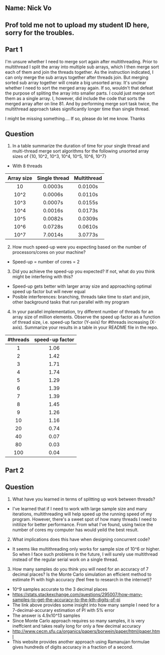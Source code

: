 ## Name: Nick Vo
## Prof told me not to upload my student ID here, sorry for the troubles.

## Part 1

I'm unsure whether I need to merge sort again after multithreading. Prior to multithread I split the array into multiple sub arrays, which 
I then merge sort each of them and join the threads together. As the instruction indicated, I can only merge the sub arrays together after 
threads join. But merging sorted sub array together will create a big unsorted array. It's unclear whether I need to sort the merged array 
again. If so, wouldn't that defeat the purpose of spliting the array into smaller parts. I could just merge sort them as a single array.
I, however, did include the code that sorts the merged array after on line 81. And by performing merge sort task twice, the multithread 
approach takes significantly longer time than single thread.

I might be missing something.... If so, please do let me know. Thanks

## Question
1. In a table summarize the duration of time for your single thread and multi-thread merge sort algorithms for the following unsorted array sizes of {10, 10^2, 10^3, 10^4, 10^5, 10^6, 10^7}

- With 8 threads

| Array size | Single thread | Multithread  |
| :--------: | :-----------: | :---------:  |
|     10     |    0.0003s    |   0.0100s    |
|    10^2    |    0.0006s    |   0.0110s    |
|    10^3    |    0.0007s    |   0.0155s    |
|    10^4    |    0.0016s    |   0.0173s    |
|    10^5    |    0.0082s    |   0.0309s    |
|    10^6    |    0.0728s    |   0.0610s    |
|    10^7    |    7.0014s    |   3.0773s    |

2. How much speed-up were you expecting based on the number of processors/cores on your machine?
- Speed-up = number of cores = 2

3. Did you achieve the speed-up you expected? If not, what do you think might be interfering with this?
- Speed-up gets better with larger array size and approaching optimal speed up factor but will never equal
- Posible interferences: branching, threads take time to start and join, other background tasks that run parallel with my program

4. In your parallel implementation, try different number of threads for an array size of million elements. Observe the speed up factor as a function of thread size, i.e. speed-up factor (Y-axis) for #threads increasing (X-axis). Summarize your results in a table in your README file in the repo.

| #threads | speed-up factor |
| :------: | :-------------: |
|     1    |       1.06      |
|     2    |       1.42      |
|     3    |       1.71      |
|     4    |       1.74      |
|     5    |       1.29      |
|     6    |       1.39      |
|     7    |       1.39      |
|     8    |       1.45      |
|     9    |       1.26      |
|    10    |       1.16      |
|    20    |       0.74      |
|    40    |       0.07      |
|    80    |       0.03      |
|   100    |       0.04      |


## Part 2

## Question
1. What have you learned in terms of splitting up work between threads?

- I've learned that if I need to work with large sample size and many iterations, multithreading will help speed up the running speed of my program. However, there's a sweet spot of how many threads I need to initilize for better performance. From what I've found, using twice the number of cores my computer has would yeild the best result.

2. What implications does this have when designing concurrent code?

- It seems like multithreading only works for sample size of 10^6 or higher. So when I face such problems in the future, I will surely use multithread instead of the regular serial work on a single thread.

3. How many samples do you think you will need for an accuracy of 7 decimal places? Is the Monte Carlo simulation an efficient method to estimate Pi with high accuracy (feel free to research in the internet)?

- 10^9 samples accurate to the 3 decimal places 
- https://stats.stackexchange.com/questions/295007/how-many-samples-to-get-the-accuracy-to-the-kth-digits-of-pi
- The link above provides some insight into how many sample I need for a 7-decimal-accurary estimation of PI with 5% error
- The answer is 4.9x10^13 samples
- Since Monte Carlo approach requires so many samples, it is very ineffcient and takes really long for only a few decimal accuracy
- http://www.cecm.sfu.ca/organics/papers/borwein/paper/html/paper.html 
- This website provides another approach using Ramanujan formulae gives hundreds of digits accuracy in a fraction of a second.
